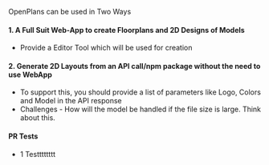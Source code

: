 
OpenPlans can be used in Two Ways

#### 1. A Full Suit Web-App to create Floorplans and 2D Designs of Models
- Provide a Editor Tool which will be used for creation

#### 2. Generate 2D Layouts from an API call/npm package without the need to use WebApp
- To support this, you should provide a list of parameters like Logo, Colors and Model in the API response
- Challenges - How will the model be handled if the file size is large. Think about this.


#### PR Tests
- 1 Testttttttt